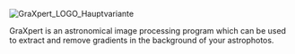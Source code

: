 ![GraXpert_LOGO_Hauptvariante](https://user-images.githubusercontent.com/99601527/160795658-ab8c9e97-358c-4656-ba30-7e401ea5556d.png)

GraXpert is an astronomical image processing program which can be used to extract and remove
gradients in the background of your astrophotos.

